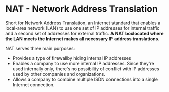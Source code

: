 # NAT - Network Address Translation

Short for Network Address Translation, an Internet standard that enables a local-area network (LAN) to use one set of IP addresses for internal traffic and a second set of addresses for external traffic. **A NAT boxlocated where the LAN meets the Internet makes all necessary IP address translations.**

NAT serves three main purposes:
* Provides a type of firewallby hiding internal IP addresses
* Enables a company to use more internal IP addresses. Since they're used internally only, there's no possibility of conflict with IP addresses used by other companies and organizations.
* Allows a company to combine multiple ISDN connections into a single Internet connection.